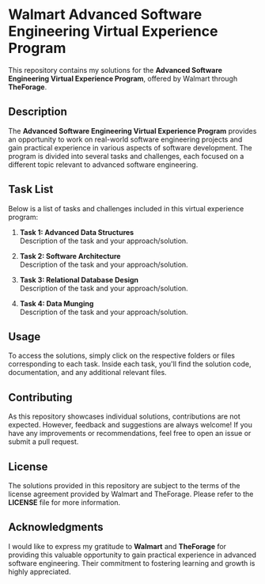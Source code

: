 
# Walmart Advanced Software Engineering Virtual Experience Program

This repository contains my solutions for the **Advanced Software Engineering Virtual Experience Program**, offered by Walmart through **TheForage**.

## Description

The **Advanced Software Engineering Virtual Experience Program** provides an opportunity to work on real-world software engineering projects and gain practical experience in various aspects of software development. The program is divided into several tasks and challenges, each focused on a different topic relevant to advanced software engineering.

## Task List

Below is a list of tasks and challenges included in this virtual experience program:

1. **Task 1: Advanced Data Structures**  
   Description of the task and your approach/solution.

2. **Task 2: Software Architecture**  
   Description of the task and your approach/solution.

3. **Task 3: Relational Database Design**  
   Description of the task and your approach/solution.

4. **Task 4: Data Munging**  
   Description of the task and your approach/solution.

## Usage

To access the solutions, simply click on the respective folders or files corresponding to each task. Inside each task, you'll find the solution code, documentation, and any additional relevant files.

## Contributing

As this repository showcases individual solutions, contributions are not expected. However, feedback and suggestions are always welcome! If you have any improvements or recommendations, feel free to open an issue or submit a pull request.

## License

The solutions provided in this repository are subject to the terms of the license agreement provided by Walmart and TheForage. Please refer to the **LICENSE** file for more information.

## Acknowledgments

I would like to express my gratitude to **Walmart** and **TheForage** for providing this valuable opportunity to gain practical experience in advanced software engineering. Their commitment to fostering learning and growth is highly appreciated.

